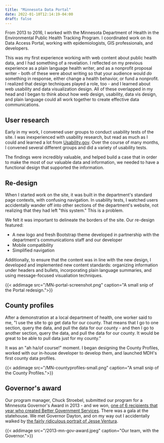 ```yaml
---
title: "Minnesota Data Portal"
date: 2022-01-10T12:14:19-04:00
draft: false
---
```


From 2013 to 2016, I worked with the Minnesota Department of Health in the Environmental Public Health Tracking Program. I coordinated work on its Data Access Portal, working with epidemiologists, GIS professionals, and developers. 

This was my first experience working with web content about public health data, and I had something of a revelation. I reflected on my previous experience as a plain language health writer, and as a nonprofit proposal writer - both of these were about writing so that your audience would *do* something in response, either change a health behavior, or fund a nonprofit. I realized that design techniques played a role, too - and I learned about web usability and data visualization design. All of these overlapped in my head and I began to think about how web design, usability, data vis design, and plain language could all work together to create effective data communications. 

## User research
Early in my work, I convened user groups to conduct usability tests of the site. I was inexperienced with usability research, but read as much as I could and learned a lot from [Usability.gov](www.usability.gov). Over the course of many months, I convened several different groups and did a variety of usability tests.

The findings were incredibly valuable, and helped build a case that in order to make the most of our valuable data and information, we needed to have a functional design that supported the information. 

## Re-design
When I started work on the site, it was built in the department's standard page contexts, with confusing navigation. In usability tests, I watched users accidentally wander off into other sections of the department's website, not realizing that they had left "this system." This is a problem.

We felt it was important to delineate the borders of the site. Our re-design featured:
- A new logo and fresh Bootstrap theme developed in partnership with the department's communications staff and our developer
- Mobile compatibility
- Simplified navigation 

Additionally, to ensure that the content was in line with the new design, I developed and implemented new content standards: organizing information under headers and bullets, incorporating plain language summaries, and using message-focused visualiation techniques. 

{{< addimage src="/MN-portal-screenshot.png" caption="A small snip of the Portal redesign.">}}

## County profiles
After a demonstration at a local department of health, one worker said to me, "I use the site to go get data for our county. That means that I go to one section, query the data, and pull the data for our county - and then I go to another section, query the data, and pull the data for our county. It would be great to be able to pull data just for my county." 

It was an "ah ha/of course!" moment. I began designing the County Profiles, worked with our in-house developer to develop them, and launched MDH's first county data profiles. 

{{< addimage src="/MN-countyprofiles-small.png" caption="A small snip of the County Profiles.">}}


## Governor's award
Our program manager, Chuck Stroebel, submitted our program for a Minnesota Governor's Award in 2013 - and we won, [one of 6 recipients that year who created Better Government Services](https://mn.gov/admin/continuous-improvement/results/sga/). There was a gala at the statehouse. We met Governor Dayton, and on my way out I accidentally walked by [the fairly ridiculous portrait of Jesse Ventura](https://www.mnhs.org/capitol/learn/art/8912). 

{{< addimage src="/2013-mn-gov-award.jpeg" caption="Our team, with the Governor.">}}

